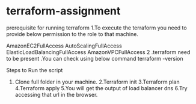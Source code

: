 # terraform-assignment

prerequisite for running terraform
1.To execute the terraform you need to provide below permission to the role  to that machine.

AmazonEC2FullAccess
AutoScalingFullAccess
ElasticLoadBalancingFullAccess
AmazonVPCFullAccess
2 .terraform need to be present .You can check using below command 
terraform -version

Steps to Run the script 
1. Clone full folder in your machine.
2.Terraform init
3.Terraform plan
4.Terraform apply 
5.You will get the output of load balancer dns 
6.Try accessing that url in the browser.

